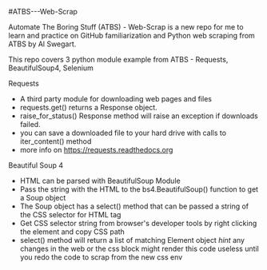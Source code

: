 #ATBS---Web-Scrap

Automate The Boring Stuff (ATBS) - Web-Scrap is a new repo for me to learn and practice on GitHub familiarization and Python web scraping from ATBS by Al Swegart.

This repo covers 3 python module example from ATBS - Requests, BeautifulSoup4, Selenium

Requests
 - A third party module for downloading web pages and files
 - requests.get() returns a Response object.
 - raise_for_status() Response method will raise an exception if downloads failed.
 - you can save a downloaded file to your hard drive with calls to iter_content() method
 - more info on https://requests.readthedocs.org

Beautiful Soup 4
- HTML can be parsed with BeautifulSoup Module
- Pass the string with the HTML to the bs4.BeautifulSoup() function to get a Soup object
- The Soup object has a select() method that can be passed a string of the CSS selector for HTML tag
- Get CSS selector string from browser's developer tools by right clicking the element and copy CSS path
- select() method will return a list of matching Element object
*hint* any changes in the web or the css block might render this code useless until you redo the code to scrap from the new css env